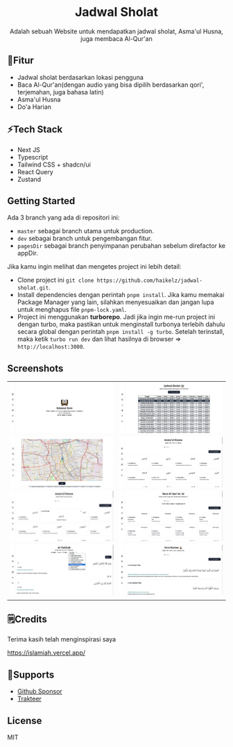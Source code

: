 <div align="center">
  <h1>Jadwal Sholat</h1> 
  <p>Adalah sebuah Website untuk mendapatkan jadwal sholat, Asma'ul Husna, juga membaca Al-Qur'an</p>
</div>

## 📝Fitur

- Jadwal sholat berdasarkan lokasi pengguna
- Baca Al-Qur'an(dengan audio yang bisa dipilih berdasarkan qori', terjemahan, juga bahasa latin)
- Asma'ul Husna
- Do'a Harian

## ⚡Tech Stack

- Next JS
- Typescript
- Tailwind CSS + shadcn/ui
- React Query
- Zustand

## Getting Started

Ada 3 branch yang ada di repositori ini:

- `master` sebagai branch utama untuk production.
- `dev` sebagai branch untuk pengembangan fitur.
- `pagesDir` sebagai branch penyimpanan perubahan sebelum direfactor ke appDir.

Jika kamu ingin melihat dan mengetes project ini lebih detail:

- Clone project ini `git clone https://github.com/haikelz/jadwal-sholat.git`.
- Install dependencies dengan perintah `pnpm install`. Jika kamu memakai Package Manager yang lain, silahkan menyesuaikan dan jangan lupa untuk menghapus file `pnpm-lock.yaml`.
- Project ini menggunakan **turborepo**. Jadi jika ingin me-run project ini dengan turbo, maka pastikan untuk menginstall turbonya terlebih dahulu secara global dengan perintah `pnpm install -g turbo`. Setelah terinstall, maka ketik `turbo run dev` dan lihat hasilnya di browser => `http://localhost:3000`.

## Screenshots

|                                                                     |                                                                      |
| :-----------------------------------------------------------------: | :------------------------------------------------------------------: |
| ![ss 1](/static/docs/Screenshot%20from%202024-05-01%2017-26-51.png) | ![ss 2](/static/docs/Screenshot%20from%202024-05-02%2010-47-17.png)  |
| ![ss 3](/static/docs/Screenshot%20from%202024-05-02%2010-47-26.png) | ![ss 4](/static/docs/Screenshot%20from%202024-05-01%2017-28-49.png)  |
| ![ss 5](/static/docs/Screenshot%20from%202024-05-01%2017-29-15.png) | ![ss 8](/static/docs/Screenshot%20from%202024-05-01%2017-29-20.png)  |
| ![ss 9](/static/docs/Screenshot%20from%202024-05-01%2017-29-35.png) | ![ss 10](/static/docs/Screenshot%20from%202024-05-01%2017-29-42.png) |
|                                                                     |                                                                      |

## 🗒️Credits

Terima kasih telah menginspirasi saya

https://islamiah.vercel.app/

## 🤝Supports

- [Github Sponsor](https://github.com/sponsors/haikelz)
- [Trakteer](https://trakteer.id/haikelz/tip)

## License

MIT
